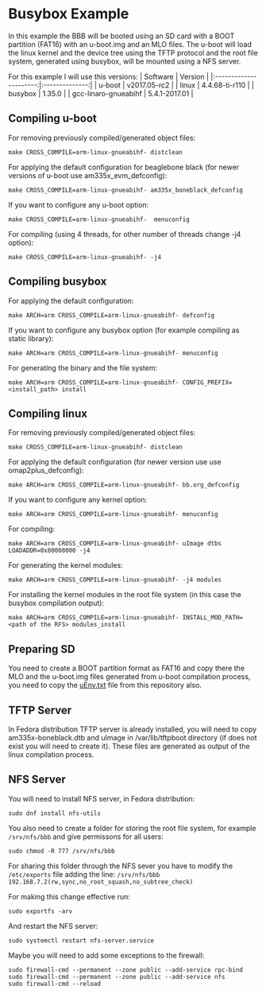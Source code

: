 # Busybox Example

In this example the BBB will be booted using an SD card with a BOOT partition (FAT16) with an u-boot.img and an MLO files. The u-boot will load the linux kernel and the device tree using the TFTP protocol and the root file system, generated using busybox, will be mounted using a NFS server.

For this example I will use this versions:
| Software               | Version        |
|:----------------------:|:--------------:|
| u-boot                 | v2017.05-rc2   |
| linux                  | 4.4.68-ti-r110 |
| busybox                | 1.35.0         |
| gcc-linaro-gnueabihf   | 5.4.1-2017.01  |

## Compiling u-boot

For removing previously compiled/generated object files:
```console
make CROSS_COMPILE=arm-linux-gnueabihf- distclean
```
For applying the default configuration for beaglebone black (for newer versions of u-boot use am335x_evm_defconfig):
```console
make CROSS_COMPILE=arm-linux-gnueabihf- am335x_boneblack_defconfig
```
If you want to configure any u-boot option:
```console
make CROSS_COMPILE=arm-linux-gnueabihf-  menuconfig
```
For compiling (using 4 threads, for other number of threads change -j4 option):
```console
make CROSS_COMPILE=arm-linux-gnueabihf- -j4
```

## Compiling busybox

For applying the default configuration:
```console
make ARCH=arm CROSS_COMPILE=arm-linux-gnueabihf- defconfig
```
If you want to configure any busybox option (for example compiling as static library):
```console
make ARCH=arm CROSS_COMPILE=arm-linux-gnueabihf- menuconfig
```
For generating the binary and the file system:
```console
make ARCH=arm CROSS_COMPILE=arm-linux-gnueabihf- CONFIG_PREFIX=<install_path> install
```

## Compiling linux

For removing previously compiled/generated object files:
```console
make CROSS_COMPILE=arm-linux-gnueabihf- distclean
```
For applying the default configuration (for newer version use use omap2plus_defconfig):
```console
make ARCH=arm CROSS_COMPILE=arm-linux-gnueabihf- bb.org_defconfig
```
If you want to configure any kernel option:
```console
make ARCH=arm CROSS_COMPILE=arm-linux-gnueabihf- menuconfig
```
For compiling:
```console
make ARCH=arm CROSS_COMPILE=arm-linux-gnueabihf- uImage dtbs LOADADDR=0x80008000 -j4
```
For generating the kernel modules:
```console
make ARCH=arm CROSS_COMPILE=arm-linux-gnueabihf- -j4 modules
```
For installing the kernel modules in the root file system (in this case the busybox compilation output):
```console
make ARCH=arm CROSS_COMPILE=arm-linux-gnueabihf- INSTALL_MOD_PATH=<path of the RFS> modules_install
```
## Preparing SD

You need to create a BOOT partition format as FAT16 and copy there the MLO and the u-boot.img files generated from u-boot compilation process, you need to copy the [uEnv.txt](uEnv.txt) file from this repository also.

## TFTP Server

In Fedora distribution TFTP server is already installed, you will need to copy am335x-boneblack.dtb and uImage in /var/lib/tftpboot directory (if does not exist you will need to create it). These files are generated as output of the linux compilation process.

## NFS Server

You will need to install NFS server, in Fedora distribution:
```console
sudo dnf install nfs-utils
```

You also need to create a folder for storing the root file system, for example ```/srv/nfs/bbb``` and give permissons for all users:
```console
sudo chmod -R 777 /srv/nfs/bbb
```

For sharing this folder through the NFS sever you have to modify the ```/etc/exports``` file adding the line: ```/srv/nfs/bbb 192.168.7.2(rw,sync,no_root_squash,no_subtree_check)```

For making this change effective run:
```console
sudo exportfs -arv
```
And restart the NFS server:
```console
sudo systemctl restart nfs-server.service
```

Maybe you will need to add some exceptions to the firewall:
```console
sudo firewall-cmd --permanent --zone public --add-service rpc-bind
sudo firewall-cmd --permanent --zone public --add-service nfs
sudo firewall-cmd --reload
```
